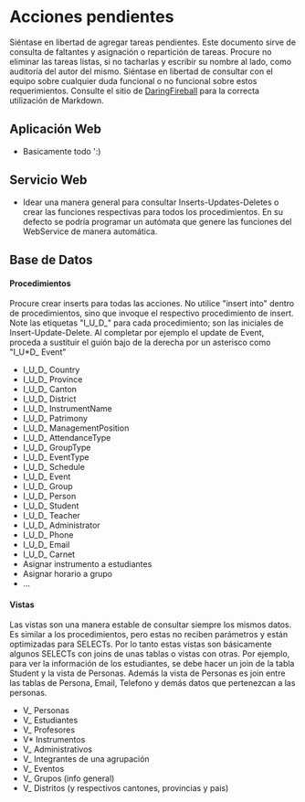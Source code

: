 # Acciones pendientes
Siéntase en libertad de agregar tareas pendientes. Este documento sirve de consulta de faltantes y asignación o repartición de tareas. Procure no eliminar las tareas listas, si no tacharlas y escribir su nombre al lado, como auditoría del autor del mismo. Siéntase en libertad de consultar con el equipo sobre cualquier duda funcional o no funcional sobre estos requerimientos. Consulte el sitio de [DaringFireball][1] para la correcta utilización de Markdown.

## Aplicación Web
- Basicamente todo ':)

## Servicio Web
- Idear una manera general para consultar Inserts-Updates-Deletes o crear las funciones respectivas para todos los procedimientos. En su defecto se podría programar un autómata que genere las funciones del WebService de manera automática.

## Base de Datos

#### Procedimientos
Procure crear inserts para todas las acciones. No utilice "insert into" dentro de procedimientos, sino que invoque el respectivo procedimiento de insert. Note las etiquetas "I_U_D_" para cada procedimiento; son las iniciales de Insert-Update-Delete. Al completar por ejemplo el update de Event, proceda a sustituir el guión bajo de la derecha por un asterisco como "I_U*D_ Event"
- I_U_D_ Country
- I_U_D_ Province
- I_U_D_ Canton
- I_U_D_ District
- I_U_D_ InstrumentName
- I_U_D_ Patrimony
- I_U_D_ ManagementPosition
- I_U_D_ AttendanceType
- I_U_D_ GroupType
- I_U_D_ EventType
- I_U_D_ Schedule
- I_U_D_ Event
- I_U_D_ Group
- I_U_D_ Person
- I_U_D_ Student
- I_U_D_ Teacher
- I_U_D_ Administrator
- I_U_D_ Phone
- I_U_D_ Email
- I_U_D_ Carnet
- Asignar instrumento a estudiantes
- Asignar horario a grupo
- ...

#### Vistas
Las vistas son una manera estable de consultar siempre los mismos datos. Es similar a los procedimientos, pero estas no reciben parámetros y están optimizadas para SELECTs. Por lo tanto estas vistas son básicamente algunos SELECTs con joins de unas tablas o vistas con otras. Por ejemplo, para ver la información de los estudiantes, se debe hacer un join de la tabla Student y la vista de Personas. Además la vista de Personas es join entre las tablas de Persona, Email, Telefono y demás datos que pertenezcan a las personas.
- V_ Personas
- V_ Estudiantes
- V_ Profesores
- V* Instrumentos
- V_ Administrativos
- V_ Integrantes de una agrupación
- V_ Eventos
- V_ Grupos (info general)
- V_ Distritos (y respectivos cantones, provincias y pais)




[1]: http://daringfireball.net/projects/markdown/syntax "DaringFireball"
